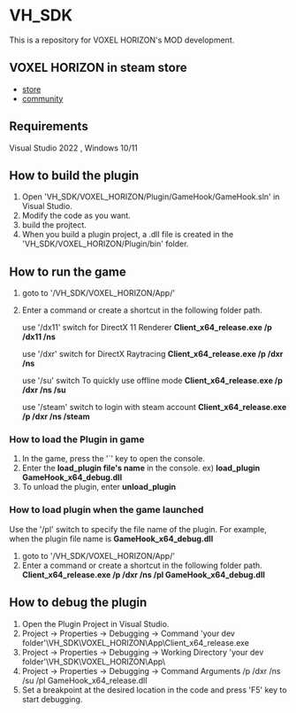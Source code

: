 # VH_SDK
This is a repository for VOXEL HORIZON's MOD development.

## VOXEL HORIZON in steam store
- [store](https://store.steampowered.com/app/1221390/VOXEL_HORIZON/)
- [community](https://steamcommunity.com/app/1221390/)

## Requirements
Visual Studio 2022 , Windows 10/11

## How to build the plugin
1. Open 'VH_SDK/VOXEL_HORIZON/Plugin/GameHook/GameHook.sln' in Visual Studio.
2. Modify the code as you want.
3. build the projtect.
4. When you build a plugin project, a .dll file is created in the 'VH_SDK/VOXEL_HORIZON/Plugin/bin' folder.

## How to run the game
1. goto to '/VH_SDK/VOXEL_HORIZON/App/'
2. Enter a command or create a shortcut in the following folder path.
   
   use '/dx11' switch for DirectX 11 Renderer
   **Client_x64_release.exe /p /dx11 /ns**

   use '/dxr' switch for DirectX Raytracing
   **Client_x64_release.exe /p /dxr /ns**

   use '/su' switch To quickly use offline mode
   **Client_x64_release.exe /p /dxr /ns /su**

   use '/steam' switch to login with steam account
   **Client_x64_release.exe /p /dxr /ns /steam**

### How to load the Plugin in game
1. In the game, press the '`' key to open the console.
2. Enter the **load_plugin file's name** in the console. ex) **load_plugin GameHook_x64_debug.dll**
3. To unload the plugin, enter **unload_plugin**

### How to load plugin when the game launched
Use the '/pl' switch to specify the file name of the plugin.
For example, when the plugin file name is **GameHook_x64_debug.dll**  

1. goto to '/VH_SDK/VOXEL_HORIZON/App/'
2. Enter a command or create a shortcut in the following folder path.
   **Client_x64_release.exe /p /dxr /ns /pl GameHook_x64_debug.dll**

## How to debug the plugin
1. Open the Plugin Project in Visual Studio.
2. Project -> Properties -> Debugging -> Command
   'your dev folder'\VH_SDK\VOXEL_HORIZON\App\Client_x64_release.exe
4. Project -> Properties -> Debugging -> Working Directory
   'your dev folder'\VH_SDK\VOXEL_HORIZON\App\
5. Project -> Properties -> Debugging -> Command Arguments
   /p /dxr /ns /su /pl GameHook_x64_release.dll
7. Set a breakpoint at the desired location in the code and press 'F5' key to start debugging.
